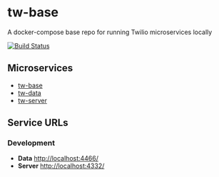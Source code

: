 # tw-base

A docker-compose base repo for running Twilio microservices locally

[![Build Status](https://img.shields.io/circleci/project/github/adriancarriger/tw-base/develop.svg?maxAge=60)](https://circleci.com/gh/adriancarriger/tw-base)

## Microservices

- [tw-base](https://github.com/adriancarriger/tw-base)
- [tw-data](https://github.com/adriancarriger/tw-data)
- [tw-server](https://github.com/adriancarriger/tw-server)

## Service URLs

### Development

- **Data** [http://localhost:4466/](http://localhost:4466/)
- **Server** [http://localhost:4332/](http://localhost:4332/)
